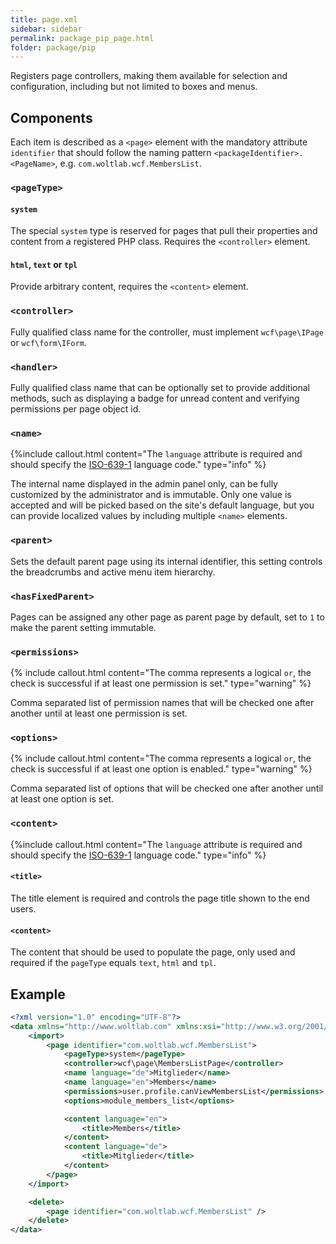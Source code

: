 ```yaml
---
title: page.xml
sidebar: sidebar
permalink: package_pip_page.html
folder: package/pip
---
```


Registers page controllers, making them available for selection and configuration, including but not limited to boxes and menus.

## Components

Each item is described as a `<page>` element with the mandatory attribute `identifier` that should follow the naming pattern `<packageIdentifier>.<PageName>`, e.g. `com.woltlab.wcf.MembersList`.

### `<pageType>`

#### `system`

The special `system` type is reserved for pages that pull their properties and content from a registered PHP class. Requires the `<controller>` element.

#### `html`, `text` or `tpl`

Provide arbitrary content, requires the `<content>` element.

### `<controller>`

Fully qualified class name for the controller, must implement `wcf\page\IPage` or `wcf\form\IForm`.

### `<handler>`

Fully qualified class name that can be optionally set to provide additional methods, such as displaying a badge for unread content and verifying permissions per page object id.

### `<name>`

{%include callout.html content="The `language` attribute is required and should specify the [ISO-639-1](https://en.wikipedia.org/wiki/ISO_639-1) language code." type="info" %}

The internal name displayed in the admin panel only, can be fully customized by the administrator and is immutable. Only one value is accepted and will be picked based on the site's default language, but you can provide localized values by including multiple `<name>` elements.

### `<parent>`

Sets the default parent page using its internal identifier, this setting controls the breadcrumbs and active menu item hierarchy.

### `<hasFixedParent>`

Pages can be assigned any other page as parent page by default, set to `1` to make the parent setting immutable.

### `<permissions>`

{% include callout.html content="The comma represents a logical `or`, the check is successful if at least one permission is set." type="warning" %}

Comma separated list of permission names that will be checked one after another until at least one permission is set.

### `<options>`

{% include callout.html content="The comma represents a logical `or`, the check is successful if at least one option is enabled." type="warning" %}

Comma separated list of options that will be checked one after another until at least one option is set.

### `<content>`

{%include callout.html content="The `language` attribute is required and should specify the [ISO-639-1](https://en.wikipedia.org/wiki/ISO_639-1) language code." type="info" %}

#### `<title>`

The title element is required and controls the page title shown to the end users.

#### `<content>`

The content that should be used to populate the page, only used and required if the `pageType` equals `text`, `html` and `tpl`.


## Example

```xml
<?xml version="1.0" encoding="UTF-8"?>
<data xmlns="http://www.woltlab.com" xmlns:xsi="http://www.w3.org/2001/XMLSchema-instance" xsi:schemaLocation="http://www.woltlab.com http://www.woltlab.com/XSD/vortex/page.xsd">
    <import>
        <page identifier="com.woltlab.wcf.MembersList">
            <pageType>system</pageType>
            <controller>wcf\page\MembersListPage</controller>
            <name language="de">Mitglieder</name>
            <name language="en">Members</name>
            <permissions>user.profile.canViewMembersList</permissions>
            <options>module_members_list</options>

            <content language="en">
                <title>Members</title>
            </content>
            <content language="de">
                <title>Mitglieder</title>
            </content>
        </page>
    </import>

    <delete>
        <page identifier="com.woltlab.wcf.MembersList" />
    </delete>
</data>
```
